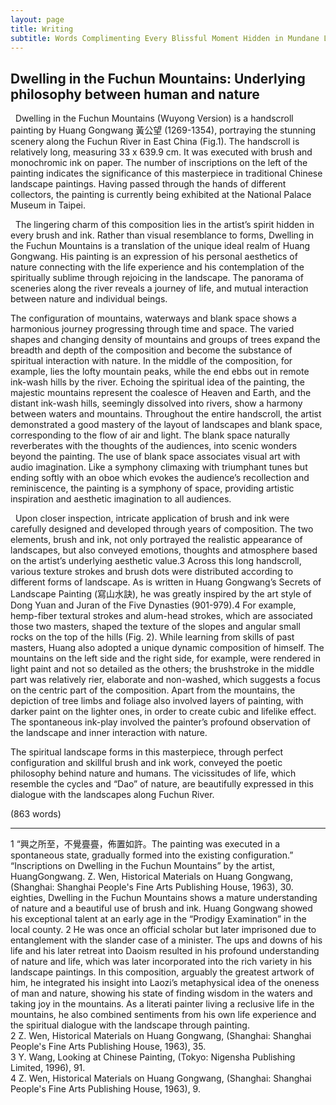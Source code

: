 ```yaml
---
layout: page
title: Writing
subtitle: Words Complimenting Every Blissful Moment Hidden in Mundane Life.
---
```


## Dwelling in the Fuchun Mountains: Underlying philosophy between human and nature

   Dwelling in the Fuchun Mountains (Wuyong Version) is a handscroll painting by Huang Gongwang 黃公望 (1269-1354), portraying the stunning scenery along the Fuchun River in East China (Fig.1). The handscroll is relatively long, measuring 33 x 639.9 cm. It was executed with brush and monochromic ink on paper. The number of inscriptions on the left of the painting indicates the significance of this masterpiece in traditional Chinese landscape paintings. Having passed through the hands of different collectors, the painting is currently being exhibited at the National Palace Museum in Taipei.
       
   The lingering charm of this composition lies in the artist’s spirit hidden in every brush and ink. Rather than visual resemblance to forms, Dwelling in the Fuchun Mountains is a translation of the unique ideal realm of Huang Gongwang. His painting is an expression of his personal aesthetics of nature connecting with the life experience and his contemplation of the spiritually sublime through rejoicing in the landscape. The panorama of sceneries along the river reveals a journey of life, and mutual interaction between nature and individual beings.
       
   The configuration of mountains, waterways and blank space shows a harmonious journey progressing through time and space. The varied shapes and changing density of mountains and groups of trees expand the breadth and depth of the composition and become the substance of spiritual interaction with nature. In the middle of the composition, for example, lies the lofty mountain peaks, while the end ebbs out in remote ink-wash hills by the river. Echoing the spiritual idea of the painting, the majestic mountains represent the coalesce of Heaven and Earth, and the distant ink-wash hills, seemingly dissolved into rivers, show a harmony between waters and mountains. Throughout the entire handscroll, the artist demonstrated a good mastery of the layout of landscapes and blank space, corresponding to the flow of air and light. The blank space naturally reverberates with the thoughts of the audiences, into scenic wonders beyond the painting. The use of blank space associates visual art with audio imagination. Like a symphony climaxing with triumphant tunes but ending softly with an oboe which evokes the audience’s recollection and reminiscence, the painting is a symphony of space, providing artistic inspiration and aesthetic imagination to all audiences.
       
   Upon closer inspection, intricate application of brush and ink were carefully designed and developed through years of composition. The two elements, brush and ink, not only portrayed the realistic appearance of landscapes, but also conveyed emotions, thoughts and atmosphere based on the artist’s underlying aesthetic value.3 Across this long handscroll, various texture strokes and brush dots were distributed according to different forms of landscape. As is written in Huang Gongwang’s Secrets of Landscape Painting (寫山水訣), he was greatly inspired by the art style of Dong Yuan and Juran of the Five Dynasties (901-979).4 For example, hemp-fiber textural strokes and alum-head strokes, which are associated those two masters, shaped the texture of the slopes and angular small rocks on the top of the hills (Fig. 2).  While learning from skills of past masters, Huang also adopted a unique dynamic composition of himself. The mountains on the left side and the right side, for example, were rendered in light paint and not so detailed as the others; the brushstroke in the middle part was relatively rier, elaborate and non-washed, which suggests a focus on the centric part of the composition. Apart from the mountains, the depiction of tree limbs and foliage also involved layers of painting, with darker paint on the lighter ones, in order to create cubic and lifelike effect. The spontaneous ink-play involved the painter’s profound observation of the landscape and inner interaction with nature.
       
   The spiritual landscape forms in this masterpiece, through perfect configuration and skillful brush and ink work, conveyed the poetic philosophy behind nature and humans. The vicissitudes of life, which resemble the cycles and “Dao” of nature, are beautifully expressed in this dialogue with the landscapes along Fuchun River.
               
(863 words)
______________________________
 1  “興之所至，不覺亹亹，佈置如許。The painting was executed in a spontaneous state, gradually formed into the existing configuration.” “Inscriptions on Dwelling in the Fuchun Mountains” by the artist, HuangGongwang. Z. Wen, Historical Materials on Huang Gongwang, (Shanghai: Shanghai People's Fine Arts Publishing House, 1963), 30.
eighties, Dwelling in the Fuchun Mountains shows a mature understanding of nature and a beautiful use of brush and ink. Huang Gongwang showed his exceptional talent at an early age in the “Prodigy Examination” in the local county. 2 He was once an official scholar but later imprisoned due to entanglement with the slander case of a minister. The ups and downs of his life and his later retreat into Daoism resulted in his profound understanding of nature and life, which was later incorporated into the rich variety in his landscape paintings. In this composition, arguably the greatest artwork of him, he integrated his insight into Laozi’s metaphysical idea of the oneness of man and nature, showing his state of finding wisdom in the waters and taking joy in the mountains. As a literati painter living a reclusive life in the mountains, he also combined sentiments from his own life experience and the spiritual dialogue with the landscape through painting.  
2  Z. Wen, Historical Materials on Huang Gongwang, (Shanghai: Shanghai People's Fine Arts Publishing House, 1963), 35.  
3  Y. Wang, Looking at Chinese Painting, (Tokyo: Nigensha Publishing Limited, 1996), 91.  
4  Z. Wen, Historical Materials on Huang Gongwang, (Shanghai: Shanghai People's Fine Arts Publishing House, 1963), 9.

